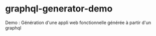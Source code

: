 # graphql-generator-demo
Demo : Génération d'une appli web fonctionnelle générée à partir d'un graphql
